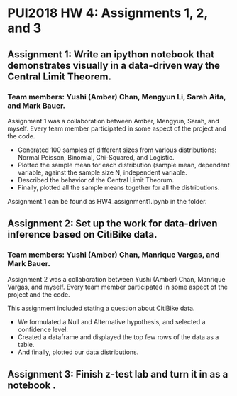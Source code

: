 # PUI2018 HW 4: Assignments 1, 2, and 3

## Assignment 1: Write an ipython notebook that demonstrates visually in a data-driven way the Central Limit Theorem.
### Team members: Yushi (Amber) Chan, Mengyun Li, Sarah Aita, and Mark Bauer.
Assignment 1 was a collaboration between Amber, Mengyun, Sarah, and myself. Every team member participated in some aspect of the project and the code. 

- Generated 100 samples of different sizes from various distributions: Normal Poisson, Binomial, Chi-Squared, and Logistic.
- Plotted the sample mean for each distribution (sample mean, dependent variable, against the sample size N, independent variable.
- Described the behavior of the Central Limit Theorum.
- Finally, plotted all the sample means together for all the distributions.

Assignment 1 can be found as HW4_assignment1.ipynb in the folder.

## Assignment 2: Set up the work for data-driven inference based on CitiBike data.
### Team members: Yushi (Amber) Chan, Manrique Vargas, and Mark Bauer.
Assignment 2 was a collaboration between Yushi (Amber) Chan, Manrique Vargas, and myself. Every team member participated in some aspect of the project and the code. 

This assignment included stating a question about CitiBike data. 
- We formulated a Null and Alternative hypothesis, and selected a confidence level.
- Created a dataframe and displayed the top few rows of the data as a table.
- And finally, plotted our data distributions.

## Assignment 3: Finish z-test lab and turn it in as a notebook .
